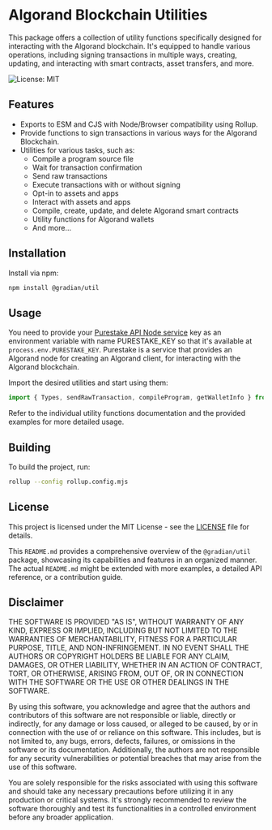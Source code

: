 # Algorand Blockchain Utilities

This package offers a collection of utility functions specifically designed for interacting with the Algorand blockchain. It's equipped to handle various operations, including signing transactions in multiple ways, creating, updating, and interacting with smart contracts, asset transfers, and more.

![License: MIT](https://img.shields.io/badge/License-MIT-yellow.svg)

## Features

- Exports to ESM and CJS with Node/Browser compatibility using Rollup.
- Provide functions to sign transactions in various ways for the Algorand Blockchain.
- Utilities for various tasks, such as:
  - Compile a program source file
  - Wait for transaction confirmation
  - Send raw transactions
  - Execute transactions with or without signing
  - Opt-in to assets and apps
  - Interact with assets and apps
  - Compile, create, update, and delete Algorand smart contracts
  - Utility functions for Algorand wallets
  - And more...

## Installation

Install via npm:

```bash
npm install @gradian/util
```

## Usage

You need to provide your [Purestake API Node service](https://developer.algorand.org/tutorials/getting-started-purestake-api-service/) key as an environment variable with name PURESTAKE_KEY so that it's available at `process.env.PURESTAKE_KEY`. Purestake is a service that provides an Algorand node for creating an Algorand client, for interacting with the Algorand blockchain.

Import the desired utilities and start using them:

```javascript
import { Types, sendRawTransaction, compileProgram, getWalletInfo } from '@gradian/util';
```

Refer to the individual utility functions documentation and the provided examples for more detailed usage.

## Building

To build the project, run:

```bash
rollup --config rollup.config.mjs
```

## License

This project is licensed under the MIT License - see the [LICENSE](./LICENSE) file for details.


This `README.md` provides a comprehensive overview of the `@gradian/util` package, showcasing its capabilities and features in an organized manner. The actual `README.md` might be extended with more examples, a detailed API reference, or a contribution guide.

## Disclaimer

THE SOFTWARE IS PROVIDED "AS IS", WITHOUT WARRANTY OF ANY KIND, EXPRESS OR IMPLIED, INCLUDING BUT NOT LIMITED TO THE WARRANTIES OF MERCHANTABILITY, FITNESS FOR A PARTICULAR PURPOSE, TITLE, AND NON-INFRINGEMENT. IN NO EVENT SHALL THE AUTHORS OR COPYRIGHT HOLDERS BE LIABLE FOR ANY CLAIM, DAMAGES, OR OTHER LIABILITY, WHETHER IN AN ACTION OF CONTRACT, TORT, OR OTHERWISE, ARISING FROM, OUT OF, OR IN CONNECTION WITH THE SOFTWARE OR THE USE OR OTHER DEALINGS IN THE SOFTWARE.

By using this software, you acknowledge and agree that the authors and contributors of this software are not responsible or liable, directly or indirectly, for any damage or loss caused, or alleged to be caused, by or in connection with the use of or reliance on this software. This includes, but is not limited to, any bugs, errors, defects, failures, or omissions in the software or its documentation. Additionally, the authors are not responsible for any security vulnerabilities or potential breaches that may arise from the use of this software.

You are solely responsible for the risks associated with using this software and should take any necessary precautions before utilizing it in any production or critical systems. It's strongly recommended to review the software thoroughly and test its functionalities in a controlled environment before any broader application.
